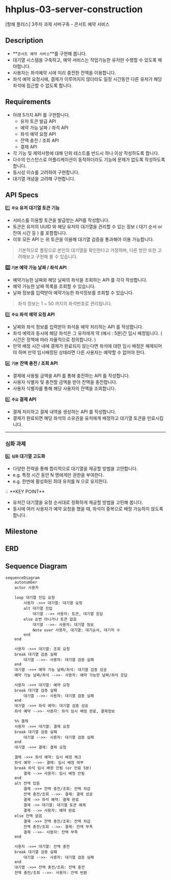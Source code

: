 # hhplus-03-server-construction
[항해 플러스] 3주차 과제 서버구축 - 콘서트 예약 서비스

## Description

- **`콘서트 예약 서비스`**를 구현해 봅니다.
- 대기열 시스템을 구축하고, 예약 서비스는 작업가능한 유저만 수행할 수 있도록 해야합니다.
- 사용자는 좌석예약 시에 미리 충전한 잔액을 이용합니다.
- 좌석 예약 요청시에, 결제가 이루어지지 않더라도 일정 시간동안 다른 유저가 해당 좌석에 접근할 수 없도록 합니다.

## Requirements

- 아래 5가지 API 를 구현합니다.
    - 유저 토큰 발급 API
    - 예약 가능 날짜 / 좌석 API
    - 좌석 예약 요청 API
    - 잔액 충전 / 조회 API
    - 결제 API
- 각 기능 및 제약사항에 대해 단위 테스트를 반드시 하나 이상 작성하도록 합니다.
- 다수의 인스턴스로 어플리케이션이 동작하더라도 기능에 문제가 없도록 작성하도록 합니다.
- 동시성 이슈를 고려하여 구현합니다.
- 대기열 개념을 고려해 구현합니다.

## API Specs

1️⃣ **`주요` 유저 대기열 토큰 기능**

- 서비스를 이용할 토큰을 발급받는 API를 작성합니다.
- 토큰은 유저의 UUID 와 해당 유저의 대기열을 관리할 수 있는 정보 ( 대기 순서 or 잔여 시간 등 ) 를 포함합니다.
- 이후 모든 API 는 위 토큰을 이용해 대기열 검증을 통과해야 이용 가능합니다.

> 기본적으로 폴링으로 본인의 대기열을 확인한다고 가정하며, 다른 방안 또한 고려해보고 구현해 볼 수 있습니다.
>

**2️⃣ `기본` 예약 가능 날짜 / 좌석 API**

- 예약가능한 날짜와 해당 날짜의 좌석을 조회하는 API 를 각각 작성합니다.
- 예약 가능한 날짜 목록을 조회할 수 있습니다.
- 날짜 정보를 입력받아 예약가능한 좌석정보를 조회할 수 있습니다.

> 좌석 정보는 1 ~ 50 까지의 좌석번호로 관리됩니다.
>

3️⃣ **`주요` 좌석 예약 요청 API**

- 날짜와 좌석 정보를 입력받아 좌석을 예약 처리하는 API 를 작성합니다.
- 좌석 예약과 동시에 해당 좌석은 그 유저에게 약 (예시 : 5분)간 임시 배정됩니다. ( 시간은 정책에 따라 자율적으로 정의합니다. )
- 만약 배정 시간 내에 결제가 완료되지 않는다면 좌석에 대한 임시 배정은 해제되어야 하며 만약 임시배정된 상태라면 다른 사용자는 예약할 수 없어야 한다.

4️⃣ **`기본`**  **잔액 충전 / 조회 API**

- 결제에 사용될 금액을 API 를 통해 충전하는 API 를 작성합니다.
- 사용자 식별자 및 충전할 금액을 받아 잔액을 충전합니다.
- 사용자 식별자를 통해 해당 사용자의 잔액을 조회합니다.

5️⃣ **`주요` 결제 API**

- 결제 처리하고 결제 내역을 생성하는 API 를 작성합니다.
- 결제가 완료되면 해당 좌석의 소유권을 유저에게 배정하고 대기열 토큰을 만료시킵니다.

---

### 심화 과제

6️⃣ **`심화` 대기열 고도화**

- 다양한 전략을 통해 합리적으로 대기열을 제공할 방법을 고안합니다.
- e.g. 특정 시간 동안 N 명에게만 권한을 부여한다.
- e.g. 한번에 활성화된 최대 유저를 N 으로 유지한다.

<aside>
💡 **KEY POINT**

</aside>

- 유저간 대기열을 요청 순서대로 정확하게 제공할 방법을 고민해 봅니다.
- 동시에 여러 사용자가 예약 요청을 했을 때, 좌석이 중복으로 배정 가능하지 않도록 합니다.

## Milestone

## ERD

## Sequence Diagram
```mermaid
sequenceDiagram
    autonumber
    actor 사용자

    loop 대기열 진입 요청
        사용자 ->>+ 대기열: 대기열 요청
        alt 대기열 진입
            대기열 -->> 사용자: 토큰, 대기열 응답
        else 순번 아니거나 토큰 없음
            대기열 -->>- 사용자: 대기열 정보
            Note over 사용자, 대기열: 대기순서, 대기자 수
        end
    end

    사용자 ->>+ 대기열: 조회 요청
    break 대기열 검증 실패
        대기열 -->>- 사용자: 대기열 검증 실패
    end
    대기열 ->>+ 예약 가능 날짜/좌석: 대기열 검증 성공
    예약 가능 날짜/좌석 -->>- 사용자: 예약 가능한 날짜/좌석 응답

    사용자 ->>+ 대기열: 예약 요청
    break 대기열 검증 실패
        대기열 -->>- 사용자: 대기열 검증 실패
    end
    대기열 ->>+ 좌석 예약: 대기열 검증 성공
    좌석 예약 -->>- 사용자: 좌석 임시 배정 완료, 결제정보

    %% 결제
    사용자 ->>+ 대기열: 결제 요청
    break 대기열 검증 실패
        대기열 -->>- 사용자: 대기열 검증 실패
    end
    대기열 ->>+ 결제: 결제 요청
    
    결제 ->>+ 좌석 예약: 임시 배정 체크
    좌석 예약 -->>- 결제: 임시 배정 여부
    break 좌석 임시 배정 안됨 (or 만료 5분)
        결제 -->> 사용자: 임시 배정 안됨
    end
    alt 잔액 있음
        결제 ->>+ 잔액 충전/조회: 잔액 차감
        잔액 충전/조회 -->>- 결제: 결제 성공
        결제 ->> 좌석 예약: 결제 완료
        결제 ->> 대기열: 대기열 토큰 해제
        결제 -->> 사용자: 예약 완료
    else 잔액 없음
        결제 ->>+ 잔액 충전/조회: 잔액 차감
        잔액 충전/조회 -->>- 결제: 잔액 부족
        결제 -->>- 사용자: 잔액 부족
    end

    사용자 ->>+ 대기열: 잔액 충전
    break 대기열 검증 실패
        대기열 -->>- 사용자: 대기열 검증 실패
    end
    대기열 ->>+ 잔액 충전/조회: 잔액 충전
    잔액 충전/조회 -->>- 사용자: 잔액 반환
```
